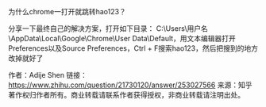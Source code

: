 为什么chrome一打开就跳转hao123？

分享一下最终自己的解决方案，打开如下目录： C:\Users\用户名\AppData\Local\Google\Chrome\User Data\Default，用文本编辑器打开Preferences以及Source Preferences，Ctrl + F搜索hao123，然后把搜到的地方改掉就好了

作者：Adije Shen
链接：https://www.zhihu.com/question/21730120/answer/253027566
来源：知乎
著作权归作者所有。商业转载请联系作者获得授权，非商业转载请注明出处。